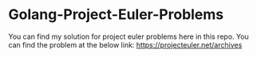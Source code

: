 # Golang-Project-Euler-Problems
You can find my solution for project euler problems here in this repo.
You can find the problem at the below link:
https://projecteuler.net/archives
